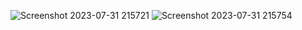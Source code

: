 ![Screenshot 2023-07-31 215721](https://github.com/abhay0933/tribute/assets/127731916/8e8f8d6c-281a-4e3e-9636-551ca1aa60db)
![Screenshot 2023-07-31 215754](https://github.com/abhay0933/tribute/assets/127731916/5b1b509d-667c-4121-9b7c-8c6528e2b966)
